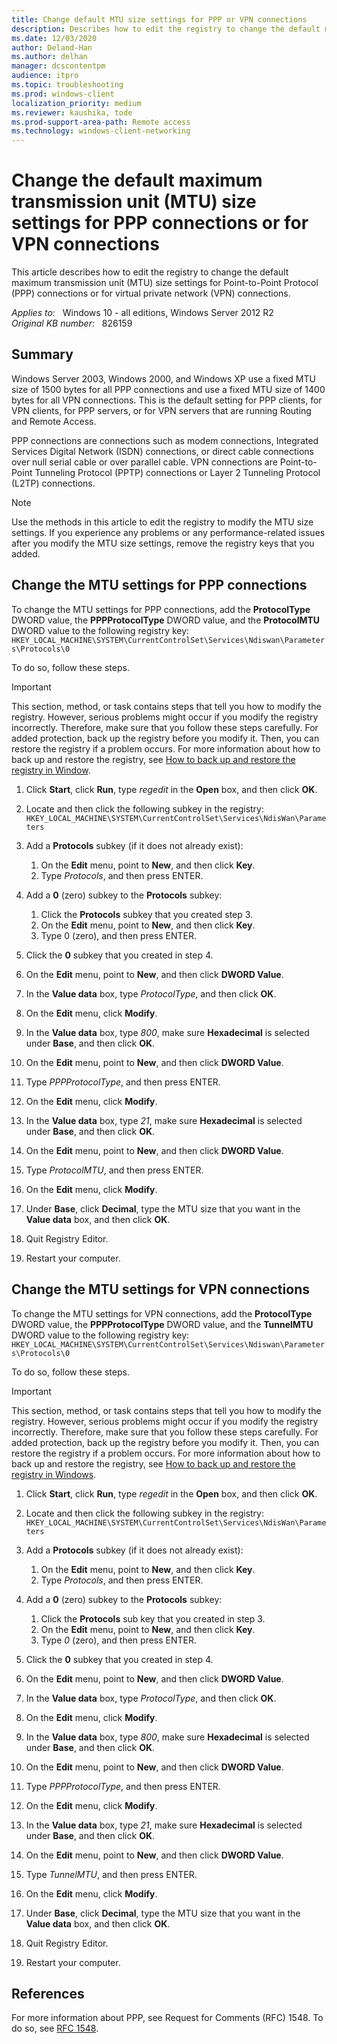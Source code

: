 ```yaml
---
title: Change default MTU size settings for PPP or VPN connections
description: Describes how to edit the registry to change the default maximum transmission unit (MTU) size settings for Point-to-Point Protocol (PPP) connections or for virtual private network (VPN) connections.
ms.date: 12/03/2020
author: Deland-Han
ms.author: delhan
manager: dcscontentpm
audience: itpro
ms.topic: troubleshooting
ms.prod: windows-client
localization_priority: medium
ms.reviewer: kaushika, tode
ms.prod-support-area-path: Remote access
ms.technology: windows-client-networking
---
```

# Change the default maximum transmission unit (MTU) size settings for PPP connections or for VPN connections

This article describes how to edit the registry to change the default maximum transmission unit (MTU) size settings for Point-to-Point Protocol (PPP) connections or for virtual private network (VPN) connections.

_Applies to:_ &nbsp; Windows 10 - all editions, Windows Server 2012 R2  
_Original KB number:_ &nbsp; 826159

## Summary

Windows Server 2003, Windows 2000, and Windows XP use a fixed MTU size of 1500 bytes for all PPP connections and use a fixed MTU size of 1400 bytes for all VPN connections. This is the default setting for PPP clients, for VPN clients, for PPP servers, or for VPN servers that are running Routing and Remote Access.

PPP connections are connections such as modem connections, Integrated Services Digital Network (ISDN) connections, or direct cable connections over null serial cable or over parallel cable. VPN connections are Point-to-Point Tunneling Protocol (PPTP) connections or Layer 2 Tunneling Protocol (L2TP) connections.

> [!NOTE]
> Use the methods in this article to edit the registry to modify the MTU size settings. If you experience any problems or any performance-related issues after you modify the MTU size settings, remove the registry keys that you added.

## Change the MTU settings for PPP connections

To change the MTU settings for PPP connections, add the **ProtocolType** DWORD value, the **PPPProtocolType** DWORD value, and the **ProtocolMTU** DWORD value to the following registry key:  
`HKEY_LOCAL_MACHINE\SYSTEM\CurrentControlSet\Services\Ndiswan\Parameters\Protocols\0`

To do so, follow these steps.

> [!IMPORTANT]
> This section, method, or task contains steps that tell you how to modify the registry. However, serious problems might occur if you modify the registry incorrectly. Therefore, make sure that you follow these steps carefully. For added protection, back up the registry before you modify it. Then, you can restore the registry if a problem occurs. For more information about how to back up and restore the registry, see [How to back up and restore the registry in Window](https://support.microsoft.com/help/322756).

1. Click **Start**, click **Run**, type *regedit* in the **Open** box, and then click **OK**.
2. Locate and then click the following subkey in the registry:  
    `HKEY_LOCAL_MACHINE\SYSTEM\CurrentControlSet\Services\NdisWan\Parameters`

3. Add a **Protocols** subkey (if it does not already exist):
    1. On the **Edit** menu, point to **New**, and then click **Key**.
    2. Type *Protocols*, and then press ENTER.

4. Add a **0** (zero) subkey to the **Protocols** subkey:
    1. Click the **Protocols** subkey that you created step 3.
    2. On the **Edit** menu, point to **New**, and then click **Key**.
    3. Type 0 (zero), and then press ENTER.

5. Click the **0** subkey that you created in step 4.
6. On the **Edit** menu, point to **New**, and then click **DWORD Value**.
7. In the **Value data** box, type *ProtocolType*, and then click **OK**.
8. On the **Edit** menu, click **Modify**.
9. In the **Value data** box, type *800*, make sure **Hexadecimal** is selected under **Base**, and then click **OK**.
10. On the **Edit** menu, point to **New**, and then click **DWORD Value**.
11. Type *PPPProtocolType*, and then press ENTER.
12. On the **Edit** menu, click **Modify**.
13. In the **Value data** box, type *21*, make sure **Hexadecimal** is selected under **Base**, and then click **OK**.
14. On the **Edit** menu, point to **New**, and then click **DWORD Value**.
15. Type *ProtocolMTU*, and then press ENTER.
16. On the **Edit** menu, click **Modify**.
17. Under **Base**, click **Decimal**, type the MTU size that you want in the **Value data** box, and then click **OK**.
18. Quit Registry Editor.
19. Restart your computer.

## Change the MTU settings for VPN connections

To change the MTU settings for VPN connections, add the **ProtocolType** DWORD value, the **PPPProtocolType** DWORD value, and the **TunnelMTU** DWORD value to the following registry key:  
`HKEY_LOCAL_MACHINE\SYSTEM\CurrentControlSet\Services\Ndiswan\Parameters\Protocols\0`

To do so, follow these steps.

> [!IMPORTANT]
> This section, method, or task contains steps that tell you how to modify the registry. However, serious problems might occur if you modify the registry incorrectly. Therefore, make sure that you follow these steps carefully. For added protection, back up the registry before you modify it. Then, you can restore the registry if a problem occurs. For more information about how to back up and restore the registry, see [How to back up and restore the registry in Windows](https://support.microsoft.com/help/322756).

1. Click **Start**, click **Run**, type *regedit* in the **Open** box, and then click **OK**.
2. Locate and then click the following subkey in the registry:  
 `HKEY_LOCAL_MACHINE\SYSTEM\CurrentControlSet\Services\NdisWan\Parameters`

3. Add a **Protocols** subkey (if it does not already exist):
    1. On the **Edit** menu, point to **New**, and then click **Key**.
    2. Type *Protocols*, and then press ENTER.

4. Add a **0** (zero) subkey to the **Protocols** subkey:
    1. Click the **Protocols** sub key that you created in step 3.
    2. On the **Edit** menu, point to **New**, and then click **Key**.
    3. Type *0* (zero), and then press ENTER.

5. Click the **0** subkey that you created in step 4.
6. On the **Edit** menu, point to **New**, and then click **DWORD Value**.
7. In the **Value data** box, type *ProtocolType*, and then click **OK**.
8. On the **Edit** menu, click **Modify**.
9. In the **Value data** box, type *800*, make sure **Hexadecimal** is selected under **Base**, and then click **OK**.
10. On the **Edit** menu, point to **New**, and then click **DWORD Value**.
11. Type *PPPProtocolType*, and then press ENTER.
12. On the **Edit** menu, click **Modify**.
13. In the **Value data** box, type *21*, make sure **Hexadecimal** is selected under **Base**, and then click **OK**.
14. On the **Edit** menu, point to **New**, and then click **DWORD Value**.
15. Type *TunnelMTU*, and then press ENTER.
16. On the **Edit** menu, click **Modify**.
17. Under **Base**, click **Decimal**, type the MTU size that you want in the **Value data** box, and then click **OK**.
18. Quit Registry Editor.
19. Restart your computer.

## References

For more information about PPP, see Request for Comments (RFC) 1548. To do so, see [RFC 1548](https://www.ietf.org/rfc/rfc1548.txt?number=1548).
